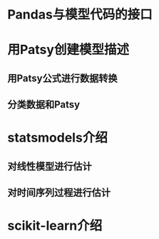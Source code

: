 # Pandas与模型代码的接口



# 用Patsy创建模型描述

## 用Patsy公式进行数据转换



## 分类数据和Patsy





# statsmodels介绍

## 对线性模型进行估计



## 对时间序列过程进行估计





# scikit-learn介绍



